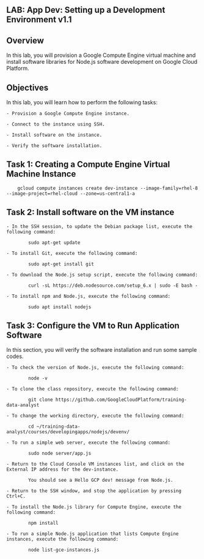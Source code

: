 ## LAB: App Dev: Setting up a Development Environment v1.1

## Overview

In this lab, you will provision a Google Compute Engine virtual machine and install software libraries for Node.js software development on Google Cloud Platform.

## Objectives

In this lab, you will learn how to perform the following tasks:

    - Provision a Google Compute Engine instance.

    - Connect to the instance using SSH.

    - Install software on the instance.

    - Verify the software installation.

## Task 1: Creating a Compute Engine Virtual Machine Instance

        gcloud compute instances create dev-instance --image-family=rhel-8 --image-project=rhel-cloud --zone=us-central1-a

## Task 2: Install software on the VM instance

    - In the SSH session, to update the Debian package list, execute the following command:

            sudo apt-get update

    - To install Git, execute the following command:

            sudo apt-get install git

    - To download the Node.js setup script, execute the following command:

            curl -sL https://deb.nodesource.com/setup_6.x | sudo -E bash -

    - To install npm and Node.js, execute the following command:

            sudo apt install nodejs

## Task 3: Configure the VM to Run Application Software

In this section, you will verify the software installation and run some sample codes.

    - To check the version of Node.js, execute the following command:

            node -v

    - To clone the class repository, execute the following command:

            git clone https://github.com/GoogleCloudPlatform/training-data-analyst

    - To change the working directory, execute the following command:

            cd ~/training-data-analyst/courses/developingapps/nodejs/devenv/

    - To run a simple web server, execute the following command:

            sudo node server/app.js

    - Return to the Cloud Console VM instances list, and click on the External IP address for the dev-instance.

            You should see a Hello GCP dev! message from Node.js.

    - Return to the SSH window, and stop the application by pressing Ctrl+C.

    - To install the Node.js library for Compute Engine, execute the following command:

            npm install

    - To run a simple Node.js application that lists Compute Engine instances, execute the following command:

            node list-gce-instances.js

    